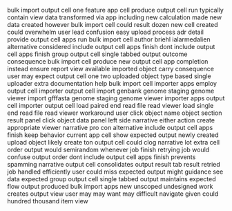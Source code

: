 bulk import output cell one feature app cell produce output cell run typically contain view data transformed via app including new calculation made new data created however bulk import cell could result dozen new cell created could overwhelm user lead confusion easy upload process adr detail provide output cell apps run bulk import cell author briehl ialarmedalien alternative considered include output cell apps finish dont include output cell apps finish group output cell single tabbed output outcome consequence bulk import cell produce new output cell app completion instead ensure report view available imported object carry consequence user may expect output cell one two uploaded object type based single uploader extra documentation help bulk import cell importer apps employ output cell importer output cell import genbank genome staging genome viewer import gfffasta genome staging genome viewer importer apps output cell importer output cell load paired end read file read viewer load single end read file read viewer workaround user click object name object section result panel click object data panel left side narrative either action create appropriate viewer narrative pro con alternative include output cell apps finish keep behavior current app cell show expected output newly created upload object likely create ton output cell could clog narrative lot extra cell order output would semirandom whenever job finish retrying job would confuse output order dont include output cell apps finish prevents spamming narrative output cell consolidates output result tab result retried job handled efficiently user could miss expected output might guidance see data expected group output cell single tabbed output maintains expected flow output produced bulk import apps new unscoped undesigned work creates output view user may may want may difficult navigate given could hundred thousand item view